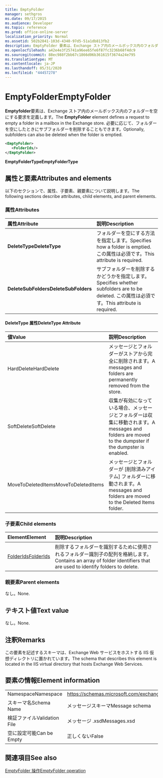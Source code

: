```yaml
---
title: EmptyFolder
manager: sethgros
ms.date: 09/17/2015
ms.audience: Developer
ms.topic: reference
ms.prod: office-online-server
localization_priority: Normal
ms.assetid: 502b2841-103d-4340-97d5-51a1db813fb2
description: EmptyFolder 要素は、Exchange ストア内のメールボックス内のフォルダーを空にする要求を定義します。 必要に応じて、フォルダーを空にしたときにサブフォルダーを削除することもできます。
ms.openlocfilehash: a42e4e3f25741a96ee65fe6f87fc3236b68f4dc9
ms.sourcegitcommit: 88ec988f2bb67c1866d06b361615f3674a24e795
ms.translationtype: MT
ms.contentlocale: ja-JP
ms.lasthandoff: 05/31/2020
ms.locfileid: "44457278"
---
```

# <a name="emptyfolder"></a><span data-ttu-id="a1e05-104">EmptyFolder</span><span class="sxs-lookup"><span data-stu-id="a1e05-104">EmptyFolder</span></span>

<span data-ttu-id="a1e05-105">**Emptyfolder**要素は、Exchange ストア内のメールボックス内のフォルダーを空にする要求を定義します。</span><span class="sxs-lookup"><span data-stu-id="a1e05-105">The **EmptyFolder** element defines a request to empty a folder in a mailbox in the Exchange store.</span></span> <span data-ttu-id="a1e05-106">必要に応じて、フォルダーを空にしたときにサブフォルダーを削除することもできます。</span><span class="sxs-lookup"><span data-stu-id="a1e05-106">Optionally, subfolders can also be deleted when the folder is emptied.</span></span> 
  
```XML
<EmptyFolder>
   <FolderIds/>
</EmptyFolder>
```

 <span data-ttu-id="a1e05-107">**EmptyFolderType**</span><span class="sxs-lookup"><span data-stu-id="a1e05-107">**EmptyFolderType**</span></span>
## <a name="attributes-and-elements"></a><span data-ttu-id="a1e05-108">属性と要素</span><span class="sxs-lookup"><span data-stu-id="a1e05-108">Attributes and elements</span></span>

<span data-ttu-id="a1e05-109">以下のセクションで、属性、子要素、親要素について説明します。</span><span class="sxs-lookup"><span data-stu-id="a1e05-109">The following sections describe attributes, child elements, and parent elements.</span></span>
  
### <a name="attributes"></a><span data-ttu-id="a1e05-110">属性</span><span class="sxs-lookup"><span data-stu-id="a1e05-110">Attributes</span></span>

|<span data-ttu-id="a1e05-111">**属性**</span><span class="sxs-lookup"><span data-stu-id="a1e05-111">**Attribute**</span></span>|<span data-ttu-id="a1e05-112">**説明**</span><span class="sxs-lookup"><span data-stu-id="a1e05-112">**Description**</span></span>|
|:-----|:-----|
|<span data-ttu-id="a1e05-113">**DeleteType**</span><span class="sxs-lookup"><span data-stu-id="a1e05-113">**DeleteType**</span></span> <br/> |<span data-ttu-id="a1e05-114">フォルダーを空にする方法を指定します。</span><span class="sxs-lookup"><span data-stu-id="a1e05-114">Specifies how a folder is emptied.</span></span> <span data-ttu-id="a1e05-115">この属性は必須です。</span><span class="sxs-lookup"><span data-stu-id="a1e05-115">This attribute is required.</span></span>  <br/> |
|<span data-ttu-id="a1e05-116">**DeleteSubFolders**</span><span class="sxs-lookup"><span data-stu-id="a1e05-116">**DeleteSubFolders**</span></span> <br/> |<span data-ttu-id="a1e05-117">サブフォルダーを削除するかどうかを指定します。</span><span class="sxs-lookup"><span data-stu-id="a1e05-117">Specifies whether subfolders are to be deleted.</span></span> <span data-ttu-id="a1e05-118">この属性は必須です。</span><span class="sxs-lookup"><span data-stu-id="a1e05-118">This attribute is required.</span></span>  <br/> |
   
#### <a name="deletetype-attribute"></a><span data-ttu-id="a1e05-119">DeleteType 属性</span><span class="sxs-lookup"><span data-stu-id="a1e05-119">DeleteType Attribute</span></span>

|<span data-ttu-id="a1e05-120">**値**</span><span class="sxs-lookup"><span data-stu-id="a1e05-120">**Value**</span></span>|<span data-ttu-id="a1e05-121">**説明**</span><span class="sxs-lookup"><span data-stu-id="a1e05-121">**Description**</span></span>|
|:-----|:-----|
|<span data-ttu-id="a1e05-122">HardDelete</span><span class="sxs-lookup"><span data-stu-id="a1e05-122">HardDelete</span></span>  <br/> |<span data-ttu-id="a1e05-123">メッセージとフォルダーがストアから完全に削除されます。</span><span class="sxs-lookup"><span data-stu-id="a1e05-123">A messages and folders are permanently removed from the store.</span></span>  <br/> |
|<span data-ttu-id="a1e05-124">SoftDelete</span><span class="sxs-lookup"><span data-stu-id="a1e05-124">SoftDelete</span></span>  <br/> |<span data-ttu-id="a1e05-125">収集が有効になっている場合、メッセージとフォルダーは収集に移動されます。</span><span class="sxs-lookup"><span data-stu-id="a1e05-125">A messages and folders are moved to the dumpster if the dumpster is enabled.</span></span>  <br/> |
|<span data-ttu-id="a1e05-126">MoveToDeletedItems</span><span class="sxs-lookup"><span data-stu-id="a1e05-126">MoveToDeletedItems</span></span>  <br/> |<span data-ttu-id="a1e05-127">メッセージとフォルダーが [削除済みアイテム] フォルダーに移動されます。</span><span class="sxs-lookup"><span data-stu-id="a1e05-127">A messages and folders are moved to the Deleted Items folder.</span></span>  <br/> |
   
### <a name="child-elements"></a><span data-ttu-id="a1e05-128">子要素</span><span class="sxs-lookup"><span data-stu-id="a1e05-128">Child elements</span></span>

|<span data-ttu-id="a1e05-129">**Element**</span><span class="sxs-lookup"><span data-stu-id="a1e05-129">**Element**</span></span>|<span data-ttu-id="a1e05-130">**説明**</span><span class="sxs-lookup"><span data-stu-id="a1e05-130">**Description**</span></span>|
|:-----|:-----|
|[<span data-ttu-id="a1e05-131">FolderIds</span><span class="sxs-lookup"><span data-stu-id="a1e05-131">FolderIds</span></span>](folderids.md) <br/> |<span data-ttu-id="a1e05-132">削除するフォルダーを識別するために使用されるフォルダー識別子の配列を格納します。</span><span class="sxs-lookup"><span data-stu-id="a1e05-132">Contains an array of folder identifiers that are used to identify folders to delete.</span></span>  <br/> |
   
### <a name="parent-elements"></a><span data-ttu-id="a1e05-133">親要素</span><span class="sxs-lookup"><span data-stu-id="a1e05-133">Parent elements</span></span>

<span data-ttu-id="a1e05-134">なし。</span><span class="sxs-lookup"><span data-stu-id="a1e05-134">None.</span></span>
  
## <a name="text-value"></a><span data-ttu-id="a1e05-135">テキスト値</span><span class="sxs-lookup"><span data-stu-id="a1e05-135">Text value</span></span>

<span data-ttu-id="a1e05-136">なし。</span><span class="sxs-lookup"><span data-stu-id="a1e05-136">None.</span></span>
  
## <a name="remarks"></a><span data-ttu-id="a1e05-137">注釈</span><span class="sxs-lookup"><span data-stu-id="a1e05-137">Remarks</span></span>

<span data-ttu-id="a1e05-138">この要素を記述するスキーマは、Exchange Web サービスをホストする IIS 仮想ディレクトリに置かれています。</span><span class="sxs-lookup"><span data-stu-id="a1e05-138">The schema that describes this element is located in the IIS virtual directory that hosts Exchange Web Services.</span></span>
  
## <a name="element-information"></a><span data-ttu-id="a1e05-139">要素の情報</span><span class="sxs-lookup"><span data-stu-id="a1e05-139">Element information</span></span>

|||
|:-----|:-----|
|<span data-ttu-id="a1e05-140">Namespace</span><span class="sxs-lookup"><span data-stu-id="a1e05-140">Namespace</span></span>  <br/> |https://schemas.microsoft.com/exchange/services/2006/messages  <br/> |
|<span data-ttu-id="a1e05-141">スキーマ名</span><span class="sxs-lookup"><span data-stu-id="a1e05-141">Schema Name</span></span>  <br/> |<span data-ttu-id="a1e05-142">メッセージスキーマ</span><span class="sxs-lookup"><span data-stu-id="a1e05-142">Message schema</span></span>  <br/> |
|<span data-ttu-id="a1e05-143">検証ファイル</span><span class="sxs-lookup"><span data-stu-id="a1e05-143">Validation File</span></span>  <br/> |<span data-ttu-id="a1e05-144">メッセージ .xsd</span><span class="sxs-lookup"><span data-stu-id="a1e05-144">Messages.xsd</span></span>  <br/> |
|<span data-ttu-id="a1e05-145">空に設定可能</span><span class="sxs-lookup"><span data-stu-id="a1e05-145">Can be Empty</span></span>  <br/> |<span data-ttu-id="a1e05-146">正しくない</span><span class="sxs-lookup"><span data-stu-id="a1e05-146">False</span></span>  <br/> |
   
## <a name="see-also"></a><span data-ttu-id="a1e05-147">関連項目</span><span class="sxs-lookup"><span data-stu-id="a1e05-147">See also</span></span>



[<span data-ttu-id="a1e05-148">EmptyFolder 操作</span><span class="sxs-lookup"><span data-stu-id="a1e05-148">EmptyFolder operation</span></span>](emptyfolder-operation.md)

